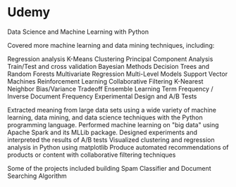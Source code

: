 # Udemy
Data Science and Machine Learning with Python

Covered more machine learning and data mining techniques, including:

Regression analysis
K-Means Clustering
Principal Component Analysis
Train/Test and cross validation
Bayesian Methods
Decision Trees and Random Forests
Multivariate Regression
Multi-Level Models
Support Vector Machines
Reinforcement Learning
Collaborative Filtering
K-Nearest Neighbor
Bias/Variance Tradeoff
Ensemble Learning
Term Frequency / Inverse Document Frequency
Experimental Design and A/B Tests

Extracted meaning from large data sets using a wide variety of machine learning, data mining, and data science techniques with the Python programming language.
Performed machine learning on "big data" using Apache Spark and its MLLib package.
Designed experiments and interpreted the results of A/B tests
Visualized clustering and regression analysis in Python using matplotlib
Produce automated recommendations of products or content with collaborative filtering techniques

Some of the projects included building Spam Classifier and Document Searching Algorithm

